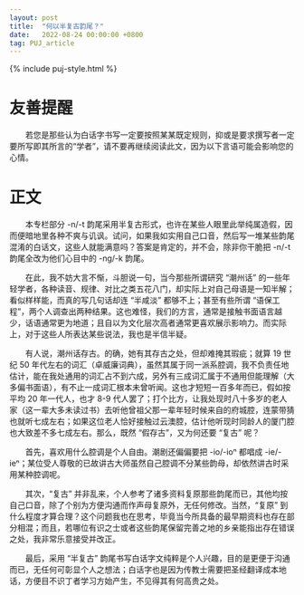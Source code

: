 ```yaml
---
layout: post
title:  "何以半复古韵尾？"
date:   2022-08-24 00:00:00 +0800
tag: PUJ_article
---
```


{% include puj-style.html %}

# 友善提醒

&emsp;&emsp;若您是那些认为白话字书写一定要按照某某既定规则，抑或是要求撰写者一定要所写即其所言的“学者”，请不要再继续阅读此文，因为以下言语可能会影响您的心情。

# 正文

&emsp;&emsp;本专栏部分 -n/-t 韵尾采用半复古形式，也许在某些人眼里此举纯属造假，因而便暗地里各种不爽与讥讽。试问，如果我如实用自己口音，然后写一堆某些韵尾混淆的白话文，这些人就能满意吗？答案是肯定的，并不会，除非你干脆把 -n/-t 韵尾全改为他们心目中的 -ng/-k 韵尾。

&emsp;&emsp;在此，我不妨大言不惭，斗胆说一句，当今那些所谓研究 “潮州话” 的一些年轻学者，各种读音、规律、对比之类五花八门，却实际上对自己母语是一知半解；看似样样能，而真的写几句话却连 “半咸淡” 都够不上；甚至有些所谓 “语保工程”，两个人调查出两种结果。这也难怪，我们的方言，通常是接触书面语言越少，话语通常更为地道；且自以为文化层次高者通常更喜欢展示影响力。而实际上，对于这些人所表达某些说法，我也是半信半疑。

&emsp;&emsp;有人说，潮州话存古。的确，她有其存古之处，但却难掩其瑕疵；就算 19 世纪 50 年代左右的词汇（卓威廉词典），虽然其属于同一派系腔调，我不负责任地估计，能在我处通用的词汇占不到六成，另外有三成词汇属于不通用但能理解（大多偏书面语），有不止一成词汇根本未曾听闻。这也才短短一百多年而已，假如按平均 20 年一代人，也才 8-9 代人罢了；打个比方，让我处现时八十多岁的老人家（这一辈大多未读过书）去听他曾祖父那一辈年轻时候来自的府城腔，连蒙带猜也就听七成左右；如果这位老人恰好接触过云澳腔，估计他听现时同龄人的厦门腔也大致差不多七成左右。那么，既然 “假存古”，又为何还要 “复古” 呢？

&emsp;&emsp;首先，喜欢用什么腔调是个人自由。潮剧还偏偏要把 -io/-ioⁿ 都唱成 -ie/-ieⁿ；某位受人尊敬的已故讲古大师虽然自己腔调不分某些韵母，却依然讲古时采用某种腔调呢。

&emsp;&emsp;其次，“复古” 并非乱来，个人参考了诸多资料复原那些韵尾而已，其他均按自己口音，除了个别为方便沟通而作声母复原外，无任何修改。当然，“复原” 到什么程度才算合理？这个问题我也在思考，毕竟当今所具备的最早期资料也存在部分相混；而且，若哪位有识之士或者这些韵尾保留完善之地的乡亲能指出存在错误之处，我非常乐意接受并改正。

&emsp;&emsp;最后，采用 “半复古” 韵尾书写白话字文纯粹是个人兴趣，目的是更便于沟通而已，无任何可彰显个人之想法；白话字也是因为传教士需要把圣经翻译成本地话，方便目不识丁者学习方始产生，不见得其有何高贵之处。
